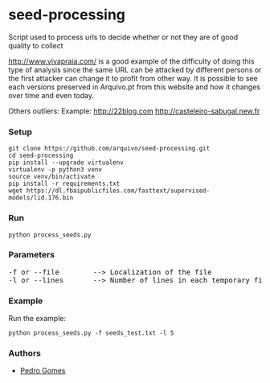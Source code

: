 # seed-processing
Script used to process urls to decide whether or not they are of good quality to collect

http://www.vivapraia.com/ is a good example of the difficulty of doing this type of analysis since the same URL can be attacked by different persons or the first attacker can change it to profit from other way. It is possible to see each versions preserved in Arquivo.pt from this website and how it changes over time and even today.

Others outliers:
Example:
http://22blog.com
http://casteleiro-sabugal.new.fr

### Setup

```
git clone https://github.com/arquivo/seed-processing.git
cd seed-processing
pip install --upgrade virtualenv
virtualenv -p python3 venv
source venv/bin/activate
pip install -r requirements.txt
wget https://dl.fbaipublicfiles.com/fasttext/supervised-models/lid.176.bin
``` 

### Run

```
python process_seeds.py
```

### Parameters

<pre>
-f or --file        --> Localization of the file
-l or --lines       --> Number of lines in each temporary file
</pre>

### Example

Run the example:

```
python process_seeds.py -f seeds_test.txt -l 5 
```
### Authors

- [Pedro Gomes](pedro.gomes.fccn@gmail.com)

